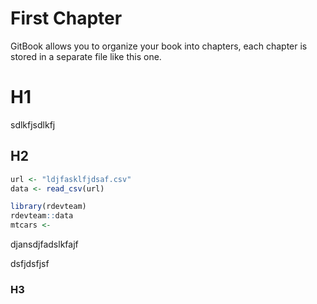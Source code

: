 # First Chapter

GitBook allows you to organize your book into chapters, each chapter is stored in a separate file like this one.

# H1

sdlkfjsdlkfj

## H2

```R
url <- "ldjfasklfjdsaf.csv"
data <- read_csv(url)

library(rdevteam)
rdevteam::data
mtcars <-
```

djansdjfadslkfajf

dsfjdsfjsf

### H3

#### 



